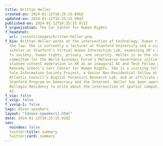 ```yaml
---
title: Brittan Heller
created-on: 2024-01-12T16:25:15.896Z
updated-on: 2024-01-12T16:25:15.904Z
published-on: 2024-01-12T16:25:15.911Z
f_organization: The Car Center for Human Rights
f_headshot:
  url: /assets/images/brittan-heller.png
f_bio: Brittan Heller works at the intersection of technology, human rights and
  the law. She is currently a lecturer at Stanford University and a visiting
  scholar at Stanford’s Virtual Human Interaction Lab, examining XR's connection
  to society, human rights, privacy, and security. Heller is on the steering
  committee for the World Economic Forum's Metaverse Governance initiative and
  studied content moderation in XR as an inaugural AI and Tech Fellow at Harvard
  Kennedy School's Carr Center for Human Rights. She is a visiting fellow at the
  Yale Information Society Project, a Senior Non-Residential Fellow at the
  Atlantic Council’s Digital Forensics Research Lab, and an affiliate at the
  Stanford Program on Democracy and the Internet. Heller has been awarded a 2024
  Bellagio Residency to write about the intersection of spatial computing and
  AI.
f_vip: false
f_vvip: false
f_vvvip-1: false
tags: davos-speakers
layout: "[davos-speakers].html"
date: 2024-01-12T16:25:15.918Z
seo:
  noindex: false
  twitter:title: summary
  twitter:card: summary
---
```

